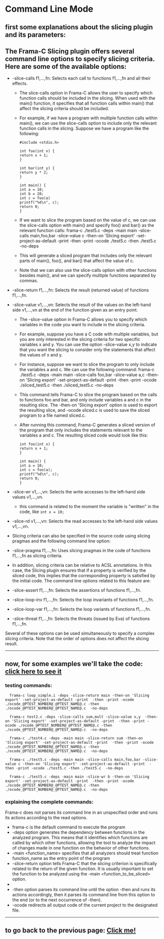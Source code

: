 # Command Line Mode

## first some explanations about the slicing plugin and its parameters:

## The Frama-C Slicing plugin offers several command line options to specify slicing criteria. Here are some of the available options:

-   -slice-calls f1,...,fn: Selects each call to functions f1,…,fn and all their effects.

    -   The slice-calls option in Frama-C allows the user to specify which function calls should be included in the slicing. When used with the main() function, it specifies that all function calls within main() that affect the slicing criteria should be included.

    -   For example, if we have a program with multiple function calls within main(), we can use the slice-calls option to include only the relevant function calls in the slicing. Suppose we have a program like the following:

        ```
        #include <stdio.h>

        int foo(int x) {
        return x + 1;
        }

        int bar(int y) {
        return y * 2;
        }

        int main() {
        int a = 10;
        int b = 20;
        int c = foo(a)
        printf("%d\n", c);
        return 0;
        }
        ```

    -   If we want to slice the program based on the value of c, we can use the slice-calls option with main() and specify foo() and bar() as the relevant function calls:
        frama-c ./test5.c -deps -main main -slice-calls main,foo,bar -slice-value c -then-on 'Slicing export' -set-project-as-default -print -then -print -ocode ./test5.c -then ./test5.c -no-deps
    -   This will generate a sliced program that includes only the relevant parts of main(), foo(), and bar() that affect the value of c.
    -   Note that we can also use the slice-calls option with other functions besides main(), and we can specify multiple functions separated by commas.

-   -slice-return f1,...,fn: Selects the result (returned value) of functions f1,…,fn.
-   -slice-value v1,...,vn: Selects the result of the values on the left-hand side v1,…,vn at the end of the function given as an entry point.

    -   The -slice-value option in Frama-C allows you to specify which variables in the code you want to include in the slicing criteria.

    -   For example, suppose you have a C code with multiple variables, but you are only interested in the slicing criteria for two specific variables x and y. You can use the option -slice-value x,y to indicate that you want the slicing to consider only the statements that affect the values of x and y.
    -   For instance, suppose we want to slice the program to only include the variables a and c. We can use the following command:
        frama-c ./test5.c -deps -main main -slice-calls foo,bar -slice-value a,c -then-on 'Slicing export' -set-project-as-default -print -then -print -ocode ./sliced_test5.c -then ./sliced_test5.c -no-deps
    -   This command tells Frama-C to slice the program based on the calls to functions foo and bar, and only include variables a and c in the resulting slice. The -then-on 'Slicing export' option is used to export the resulting slice, and -ocode sliced.c is used to save the sliced program to a file named sliced.c.
    -   After running this command, Frama-C generates a sliced version of the program that only includes the statements relevant to the variables a and c. The resulting sliced code would look like this:
        ```
        int foo(int x) {
        return x + 1;
        }
      
        int main() {
        int a = 10;
        int c = foo(a);
        printf("%d\n", c);
        return 0;
        }
        ```
- -slice-wr v1,...,vn: Selects the write accesses to the left-hand side values v1,…,vn.
  - this command is related to the moment the variable is "written" in the code, like ```int x = 10;```
- -slice-rd v1,...,vn: Selects the read accesses to the left-hand side values v1,…,vn.
- Slicing criteria can also be specified in the source code using slicing pragmas and the following command line option:
- -slice-pragma f1,...,fn: Uses slicing pragmas in the code of functions f1,…,fn as slicing criteria.
- In addition, slicing criteria can be relative to ACSL annotations. In this case, the Slicing plugin ensures that if a property is verified by the sliced code, this implies that the corresponding property is satisfied by the initial code. The command line options related to this feature are:
- -slice-assert f1,...,fn: Selects the assertions of functions f1,…,fn.
- -slice-loop-inv f1,...,fn: Selects the loop invariants of functions f1,…,fn.
- -slice-loop-var f1,...,fn: Selects the loop variants of functions f1,…,fn.
- -slice-threat f1,...,fn: Selects the threats (issued by Eva) of functions f1,…,fn.

Several of these options can be used simultaneously to specify a complex slicing criteria. Note that the order of options does not affect the slicing result.

---

## now, for some examples we'll take the code: [click here to see it](../tests/)

### testing commands:

      frama-c loop_simple.i -deps -slice-return main -then-on 'Slicing export' -set-project-as-default -print  -then -print -ocode ./ocode_@PTEST_NUMBER@_@PTEST_NAME@.c -then ./ocode_@PTEST_NUMBER@_@PTEST_NAME@.c  -no-deps

      frama-c test2.c -deps -slice-calls sum,mult -slice-value x,y  -then-on 'Slicing export' -set-project-as-default -print  -then -print -ocode ./ocode_@PTEST_NUMBER@_@PTEST_NAME@.c -then ./ocode_@PTEST_NUMBER@_@PTEST_NAME@.c  -no-deps

      frama-c ./test4.c -deps -main main -slice-return sum -then-on 'Slicing export' -set-project-as-default -print  -then -print -ocode ./ocode_@PTEST_NUMBER@_@PTEST_NAME@.c -then ./ocode_@PTEST_NUMBER@_@PTEST_NAME@.c  -no-deps

      frama-c ./test5.c -deps -main main -slice-calls main,foo,bar -slice-value c -then-on 'Slicing export' -set-project-as-default -print  -then -print -ocode ./test5.c -then ./test5.c  -no-deps

      frama-c ./test5.c -deps -main main -slice-wr b -then-on 'Slicing export' -set-project-as-default -print  -then -print -ocode ./ocode_@PTEST_NUMBER@_@PTEST_NAME@.c -then ./ocode_@PTEST_NUMBER@_@PTEST_NAME@.c  -no-deps

### explaining the complete commands:
Frama-c does not parses its command line in an unspecified order and runs its actions according to the read options. <br>

- frama-c is the default command to execute the program
- -deps option generates the dependency between functions in the analyzed program. This means that it identifies which functions are called by which other functions, allowing the tool to analyze the impact of changes made in one function on the behavior of other functions.
- -main <function_name> specifies that all analyzers should treat function function_name as the entry point of the program
- -slice-return option tells Frama-C that the slicing criterion is specifically related to the return of the given function. It is usually important to set the function to be analyzed using the -main <function_to_be_sliced> option.
-
- -then option parses its command line until the option -then and runs its actions accordingly, then it parses its command line from this option to the end (or to the next occurrence
of -then). <br>
- -ocode <file name> redirects all output code of the current project to the designated file.


---

## to go back to the previous page: [Click me!](../README.md)
```
